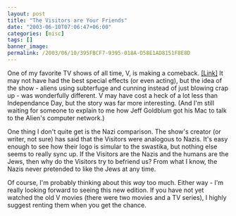 ```yaml
---
layout: post
title: "The Visitors are Your Friends"
date: "2003-06-10T07:06:47+06:00"
categories: [misc]
tags: []
banner_image: 
permalink: /2003/06/10/395FBCF7-9395-018A-D58E1AD8151F8E8D
---
```


One of my favorite TV shows of all time, V, is making a comeback. <a href="http://www.cnn.com/2003/SHOWBIZ/TV/06/09/television.visitors.reut/index.html">[Link]</a> It may not have had the best special effects (or even acting), but the idea of the show - aliens using subterfuge and cunning instead of just blowing crap up - was wonderfully different. V may have cost a heck of a lot less than Independance Day, but the story was far more interesting. (And I'm still waiting for someone to explain to me how Jeff Goldblum got his Mac to talk to the Alien's computer network.)

One thing I don't quite get is the Nazi comparison. The show's creator (or writer, not sure) has said that the Visitors were analogous to Nazis. It's easy enough to see how their logo is simular to the swastika, but nothing else seems to really sync up. If the Visitors are the Nazis and the humans are the Jews, then why do the Visitors try to befriend us? From what I know, the Nazis never pretended to like the Jews at any time. 

Of course, I'm probably thinking about this <i>way</i> too much. Either way - I'm really looking forward to seeing this new edition. If you have not yet watched the old V movies (there were two movies and a TV series), I highly suggest renting them when you get the chance.